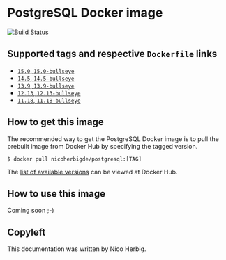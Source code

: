 # PostgreSQL Docker image

[![Build Status](https://github.com/nicoherbigio/docker-postgresql/actions/workflows/build-docker-images.yml/badge.svg)](https://github.com/nicoherbigio/docker-postgresql/actions/workflows/build-docker-images.yml)

## Supported tags and respective `Dockerfile` links

 * [`15.0`, `15.0-bullseye`](https://github.com/nicoherbigio/docker-postgresql/blob/main/15.0/debian/default/Dockerfile)
 * [`14.5`, `14.5-bullseye`](https://github.com/nicoherbigio/docker-postgresql/blob/main/14.5/debian/default/Dockerfile)
 * [`13.9`, `13.9-bullseye`](https://github.com/nicoherbigio/docker-postgresql/blob/main/13.9/debian/default/Dockerfile)
 * [`12.13`, `12.13-bullseye`](https://github.com/nicoherbigio/docker-postgresql/blob/main/12.13/debian/default/Dockerfile)
 * [`11.18`, `11.18-bullseye`](https://github.com/nicoherbigio/docker-postgresql/blob/main/11.18/debian/default/Dockerfile)

## How to get this image

The recommended way to get the PostgreSQL Docker image is to pull the prebuilt image from Docker Hub by specifying the tagged version.

```console
$ docker pull nicoherbigde/postgresql:[TAG]
```

The [list of available versions](https://hub.docker.com/r/nicoherbigde/postgresql/tags) can be viewed at Docker Hub.

## How to use this image

Coming soon ;-)

## Copyleft

This documentation was written by Nico Herbig.
